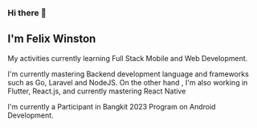 ### Hi there 👋

## I'm Felix Winston

My activities currently learning Full Stack Mobile and Web Development.
 
I'm currently mastering Backend development language and frameworks such as Go, Laravel and NodeJS. 
On the other hand , I'm also working in Flutter, React.js, and currently mastering React Native 

I'm currently a Participant in Bangkit 2023 Program on Android Development. 





